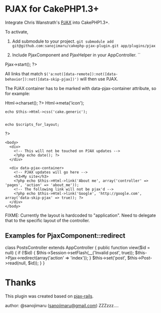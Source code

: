 PJAX for CakePHP1.3+
===================

Integrate Chris Wanstrath's [PJAX](https://github.com/defunkt/jquery-pjax) into CakePHP1.3+.

To activate,
1. Add submodule to your project.
``git submodule add git@github.com:sanojimaru/cakephp-pjax-plugin.git app/plugins/pjax``

2. Include PjaxComponent and PjaxHelper in your AppController.
``
<?php
class AppController extends Controller {
  public $helpers = array('Pjax.Pjax');
  public $uses = array('Pjax.Pjax');
}
``

3. Add this to your app/views/layouts/default.cto (or whatever using layout file.)
    <?php echo $this->Pjax->start(); ?>

All links that match `$('a:not([data-remote]):not([data-behavior]):not([data-skip-pjax])')` will then use PJAX.

The PJAX container has to be marked with data-pjax-container attribute, so for example:

<head>
  <?php echo $this->Html->charset(); ?>
  <title>
    <?php __('CakePHP: the rapid development php framework:'); ?>
    <?php echo $title_for_layout; ?>
  </title>
  <?php
    echo $this->Html->meta('icon');

    echo $this->Html->css('cake.generic');


    echo $scripts_for_layout;
  ?>
</head>

    <body>
      <div>
        <!-- This will not be touched on PJAX updates -->
        <?php echo date(); ?>
      </div>

      <div data-pjax-container>
        <!-- PJAX updates will go here -->
        <h3>My site</h3>
        <?php echo $this->Html->link('About me', array('controller' => 'pages', 'action' => 'about_me'));
        <!-- The following link will not be pjax'd -->
        <?php echo $this->Html->link('Google', 'http://google.com', array('data-skip-pjax' => true)); ?>
      </div>
    </body>


FIXME: Currently the layout is hardcoded to "application". Need to delegate that to the specific layout of the controller.

Examples for PjaxComponent::redirect
-----------------------------

class PostsController extends AppController {
  public function view($id = null) {
    if (!$id) {
      $this->Session->setFlash(__('Invalid post', true));
      $this->Pjax->redirect(array('action' => 'index'));
    }
    $this->set('post', $this->Post->read(null, $id));
  }
}

# Thanks
This plugin was created based on [pjax-rails](https://github.com/rails/pjax_rails).



author: @sanojimaru (sanojimaru@gmail.com)
ZZZzzz....

